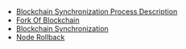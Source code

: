<!-- Block validation
Validation of transactions, signatures
Fork
Import Export
Don't mix existing data with imported

Threetypes of blockchain upload:
- Blockchain  -->

- [Blockchain Synchronization Process Description]()
- [Fork Of Blockchain]()
- [Blockchain Synchronization]()
  <!-- - [Ubuntu Synchronization]()
    - [Deb Package Synchronization]()
    - [Docker Synchronization]()
    - [Waves Package Synchronization]()
  - [MacOS Synchronization]()
    - [Docker Synchronization]()
    - [Waves Package Synchronization]()
  - [Windows Synchronization]()
    - [Docker Synchronization]()
    - [Waves Package Synchronization]() -->
- [Node Rollback]()




